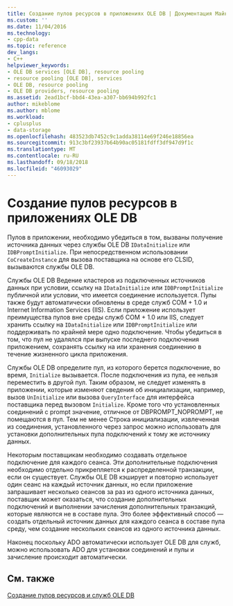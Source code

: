 ```yaml
---
title: Создание пулов ресурсов в приложениях OLE DB | Документация Майкрософт
ms.custom: ''
ms.date: 11/04/2016
ms.technology:
- cpp-data
ms.topic: reference
dev_langs:
- C++
helpviewer_keywords:
- OLE DB services [OLE DB], resource pooling
- resource pooling [OLE DB], services
- OLE DB, resource pooling
- OLE DB providers, resource pooling
ms.assetid: 2ead1bcf-bbd4-43ea-a307-bb694b992fc1
author: mikeblome
ms.author: mblome
ms.workload:
- cplusplus
- data-storage
ms.openlocfilehash: 483523db7452c9c1adda38114e69f246e18856ea
ms.sourcegitcommit: 913c3bf23937b64b90ac05181fdff3df947d9f1c
ms.translationtype: MT
ms.contentlocale: ru-RU
ms.lasthandoff: 09/18/2018
ms.locfileid: "46093029"
---
```

# <a name="resource-pooling-in-your-ole-db-application"></a>Создание пулов ресурсов в приложениях OLE DB

Пулов в приложении, необходимо убедиться в том, вызваны получение источника данных через службы OLE DB `IDataInitialize` или `IDBPromptInitialize`. При непосредственном использовании `CoCreateInstance` для вызова поставщика на основе его CLSID, вызываются службы OLE DB.  
  
Службы OLE DB Ведение кластеров из подключенных источников данных при условии, ссылку на `IDataInitialize` или `IDBPromptInitialize` публичной или условии, что имеется соединение используется. Пулы также будут автоматически обновлены в среде служб COM + 1.0 и Internet Information Services (IIS). Если приложение использует преимущества пулов вне среды служб COM + 1.0 или IIS, следует хранить ссылку на `IDataInitialize` или `IDBPromptInitialize` или поддерживать по крайней мере одно подключение. Чтобы убедиться в том, что пул не удалялся при выпуске последнего подключения приложением, сохранять ссылку на или хранения соединению в течение жизненного цикла приложения.  
  
Службы OLE DB определите пул, из которого берется подключение, во время, `Initialize` вызывается. После подключения из пула, ее нельзя переместить в другой пул. Таким образом, не следует изменять в приложении, которые изменяют сведения об инициализации, например, вызов `UnInitialize` или вызова `QueryInterface` для интерфейса поставщика перед вызовом `Initialize`. Кроме того что установленных соединений с prompt значение, отличное от DBPROMPT_NOPROMPT, не помещаются в пул. Тем не менее Строка инициализации, извлеченная из соединения, установленного через запрос можно использовать для установки дополнительных пула подключений к тому же источнику данных.  
  
Некоторым поставщикам необходимо создавать отдельное подключение для каждого сеанса. Эти дополнительные подключения необходимо отдельно прикрепляется к распределенной транзакции, если он существует. Службы OLE DB кэширует и повторно использует один сеанс на каждый источник данных, но если приложение запрашивает несколько сеансов за раз из одного источника данных, поставщик может оказаться, что создание дополнительных подключений и выполнении зачисления дополнительных транзакций, которые являются не в составе пула. Это более эффективный способ — создать отдельный источник данных для каждого сеанса в составе пула среду, чем создание нескольких сеансов из одного источника данных.  
  
Наконец поскольку ADO автоматически использует OLE DB для служб, можно использовать ADO для установки соединений и пулы и зачисление происходит автоматически.  
  
## <a name="see-also"></a>См. также  

[Создание пулов ресурсов и служб OLE DB](../../data/oledb/ole-db-resource-pooling-and-services.md)